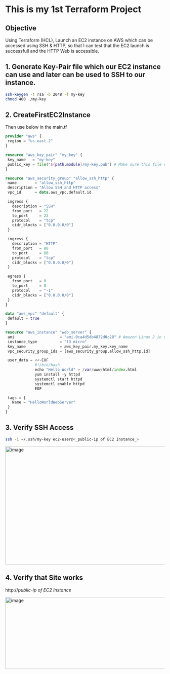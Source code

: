 # This is my 1st Terraform Project
## Objective
Using Terraform (HCL), Launch an EC2 instance on AWS which can be accessed using SSH & HTTP, so that I can test that the EC2 launch is successfull and the HTTP Web is accessible.

## 1. Generate Key-Pair file which our EC2 instance can use and later can be used to SSH to our instance.

```bash
ssh-keygen -t rsa -b 2048 -f my-key
chmod 400 ./my-key
```
## 2. CreateFirstEC2Instance
 Then use below in the main.tf

 ```terraform
 provider "aws" {
  region = "us-east-2"
}

resource "aws_key_pair" "my_key" {
  key_name   = "my-key"
  public_key = file("${path.module}/my-key.pub") # Make sure this file exists
}

resource "aws_security_group" "allow_ssh_http" {
  name        = "allow_ssh_http"
  description = "Allow SSH and HTTP access"
  vpc_id      = data.aws_vpc.default.id

  ingress {
    description = "SSH"
    from_port   = 22
    to_port     = 22
    protocol    = "tcp"
    cidr_blocks = ["0.0.0.0/0"]
  }

  ingress {
    description = "HTTP"
    from_port   = 80
    to_port     = 80
    protocol    = "tcp"
    cidr_blocks = ["0.0.0.0/0"]
  }

  egress {
    from_port   = 0
    to_port     = 0
    protocol    = "-1"
    cidr_blocks = ["0.0.0.0/0"]
  }
}

data "aws_vpc" "default" {
  default = true
}

resource "aws_instance" "web_server" {
  ami                    = "ami-0ca4d5db4872d0c28" # Amazon Linux 2 in us-east-2
  instance_type          = "t3.micro"
  key_name               = aws_key_pair.my_key.key_name
  vpc_security_group_ids = [aws_security_group.allow_ssh_http.id]

  user_data = <<-EOF
              #!/bin/bash
              echo "Hello World" > /var/www/html/index.html
              yum install -y httpd
              systemctl start httpd
              systemctl enable httpd
              EOF

  tags = {
    Name = "HelloWorldWebServer"
  }
}
```

## 3. Verify SSH Access

```bash
ssh -i ~/.ssh/my-key ec2-user@<_public-ip of EC2 Instance_>
```
  <img width="1489" height="373" alt="image" src="https://github.com/user-attachments/assets/3b15dacf-0040-4f73-84f4-2756b11224f2" />



## 4. Verify that Site works
http://_public-ip of EC2 Instance_

  <img width="760" height="227" alt="image" src="https://github.com/user-attachments/assets/9b19dcbf-cddd-4ecd-ac98-92d38d8b4715" />

